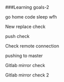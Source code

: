 ###Learning goals-2

go home
code
sleep
wfh

New replace check

push check

Check remote connection

pushing to master

Gitlab mirror check

Gitlab mirror check 2
